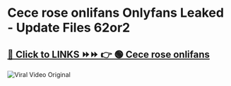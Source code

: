 
 # Cece rose onlifans Onlyfans Leaked - Update Files 62or2

## <h2><a href="https://clipsfans.com/Cece_rose_onlifans&ref=git">🔗 Click to LINKS ⏩⏩ 👉 🟢 Cece rose onlifans </a></h2>

<a href="https://clipsfans.com/Cece_rose_onlifans&ref=git" rel="nofollow" data-target="animated-image.originalLink"><img src="https://i.ibb.co.com/xMMVF88/686577567.gif" alt="Viral Video Original" style="max-width: 100%; display: inline-block;" data-target="animated-image.originalImage"></a>

